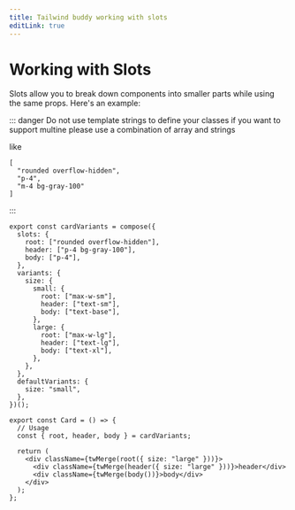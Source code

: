 ```yaml
---
title: Tailwind buddy working with slots
editLink: true
---
```


# Working with Slots

Slots allow you to break down components into smaller parts while using the same props. Here's an example:

::: danger
Do not use template strings to define your classes if you want to support multine please use a combination of array and strings

like

```
[
  "rounded overflow-hidden",
  "p-4",
  "m-4 bg-gray-100"
]
```

:::

```tsx
export const cardVariants = compose({
  slots: {
    root: ["rounded overflow-hidden"],
    header: ["p-4 bg-gray-100"],
    body: ["p-4"],
  },
  variants: {
    size: {
      small: {
        root: ["max-w-sm"],
        header: ["text-sm"],
        body: ["text-base"],
      },
      large: {
        root: ["max-w-lg"],
        header: ["text-lg"],
        body: ["text-xl"],
      },
    },
  },
  defaultVariants: {
    size: "small",
  },
})();

export const Card = () => {
  // Usage
  const { root, header, body } = cardVariants;

  return (
    <div className={twMerge(root({ size: "large" }))}>
      <div className={twMerge(header({ size: "large" }))}>header</div>
      <div className={twMerge(body())}>body</div>
    </div>
  );
};
```
